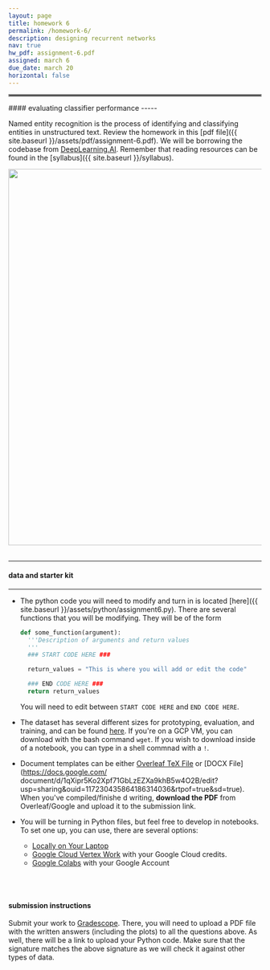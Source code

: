 ```yaml
---
layout: page
title: homework 6
permalink: /homework-6/
description: designing recurrent networks 
nav: true
hw_pdf: assignment-6.pdf
assigned: march 6
due_date: march 20
horizontal: false
---
```


<hr style="border:2px solid gray">
#### evaluating classifier performance
-----

Named entity recognition is the process of identifying and classifying entities in unstructured text. Review the homework in this [pdf file]({{ site.baseurl }}/assets/pdf/assignment-6.pdf). We will be borrowing the codebase from [DeepLearning.AI](http://deeplearning.ai). Remember that reading resources can be found in the [syllabus]({{ site.baseurl }}/syllabus).

<center>
<img 
  src="{{ site.baseurl }}/assets/img/ner-hw6.png"
  width="750" height="auto">
</center>
<br>

-----
#### data and starter kit
-----


* The python code you will need to modify and turn in is located [here]({{ site.baseurl }}/assets/python/assignment6.py). There are several functions that you will be modifying. They will be of the form

  ```python
  def some_function(argument):
    '''Description of arguments and return values
    '''
    ### START CODE HERE ###

    return_values = "This is where you will add or edit the code"

    ### END CODE HERE ###
    return return_values
  ```

  You will need to edit between `START CODE HERE` and `END CODE HERE`.

* The dataset has several different sizes for prototyping, evaluation, and training, and can be found [here](https://course.ccs.neu.edu/cs6120s25/data//named-entities). If you're on a GCP VM, you can download with the bash command `wget`. If you wish to download inside of a notebook, you can type in a shell commnad with a `!`.

* Document templates can be either [Overleaf TeX File](https://www.overleaf.com/read/zfwcfsbbgtxj) or [DOCX File](https://docs.google.com/
document/d/1qXipr5Ko2Xpf71GbLzEZXa9khB5w4O2B/edit?usp=sharing&ouid=117230435864186314036&rtpof=true&sd=true). When you've compiled/finishe
d writing, **download the PDF** from Overleaf/Google and upload it to the submission link. 

* You will be turning in Python files, but feel free to develop in notebooks. To set one up, you can use, there are several options:
  * [Locally on Your Laptop](https://jupyter.org/install)
  * [Google Cloud Vertex Work](https://console.cloud.google.com/vertex-ai/workbench) with your Google Cloud credits. 
  * [Google Colabs](https://colab.research.google.com/) with your Google Account

<br>
<br>

#### submission instructions

Submit your work to [Gradescope](http://gradescope.com). There, you will need to upload a PDF file with the written answers (including the plots) to all the questions above. As well, there will be a link to upload your Python code. Make sure that the signature matches the above signature as we will check it against other types of data.

